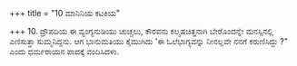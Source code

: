 +++
title = "10 ಮಾನಿನಿಯ ಕಟಕಿಯ"

+++
10. ದ್ರೌಪದಿಯ ಈ ವ್ಯಂಗ್ಯನುಡಿಯು ಚುಚ್ಚಲು, ಕೌರವನು ಕಲ್ಮಷಚಿತ್ತನಾಗಿ ಬೇರೊಂದನ್ನೇ  ಮನಸ್ಸಿನಲ್ಲಿ ಎಣಿಸುತ್ತಾ  ಸುಮ್ಮನಿದ್ದನು. ಆಗ ಭಾನುಮತಿಯು ಕೈಮುಗಿದು 'ಈ ಓಲೆಭಾಗ್ಯವನ್ನು ನೀನಲ್ಲವೇ ನನಗೆ ಕರುಣಿಸಿದ್ದು ?" ಎಂದು ಧರ್ಮರಾಯನ ಪಾದಕ್ಕೆ ವಂದಿಸಿದಳು.